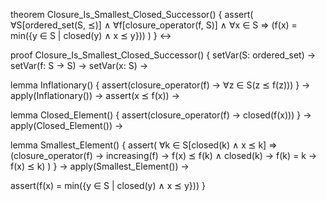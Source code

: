 theorem Closure_Is_Smallest_Closed_Successor() {
  assert(
    ∀S[ordered_set(S, ⪯)] ∧
    ∀f[closure_operator(f, S)] ∧
    ∀x ∈ S ⇒
    (f(x) = min({y ∈ S | closed(y) ∧ x ⪯ y}))
  )
} ↔

proof Closure_Is_Smallest_Closed_Successor() {
  setVar(S: ordered_set) →
  setVar(f: S → S) →
  setVar(x: S) →
  
  lemma Inflationary() {
    assert(closure_operator(f) → ∀z ∈ S(z ⪯ f(z)))
  } →
  apply(Inflationary()) →
  assert(x ⪯ f(x)) →
  
  lemma Closed_Element() {
    assert(closure_operator(f) → closed(f(x)))
  } →
  apply(Closed_Element()) →
  
  lemma Smallest_Element() {
    assert(
      ∀k ∈ S[closed(k) ∧ x ⪯ k] ⇒
      (closure_operator(f) →
       increasing(f) →
       f(x) ⪯ f(k) ∧
       closed(k) →
       f(k) = k →
       f(x) ⪯ k)
    )
  } →
  apply(Smallest_Element()) →
  
  assert(f(x) = min({y ∈ S | closed(y) ∧ x ⪯ y}))
}